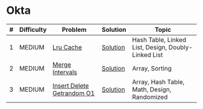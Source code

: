 # Okta

| # | Difficulty | Problem | Solution | Topic |
|---|------------|---------|----------|--------|
| 1 | MEDIUM | [Lru Cache](https://leetcode.com/problems/lru-cache) | [Solution](../coding/datastructures/linkedList/LRUCache.java) | Hash Table, Linked List, Design, Doubly-Linked List |
| 2 | MEDIUM | [Merge Intervals](https://leetcode.com/problems/merge-intervals) | [Solution](../coding/datastructures/arrays/SubArrays.java) | Array, Sorting |
| 3 | MEDIUM | [Insert Delete Getrandom O1](https://leetcode.com/problems/insert-delete-getrandom-o1) | [Solution](../coding/datastructures/hashMapAndSet/RandomizedSet.java) | Array, Hash Table, Math, Design, Randomized |
